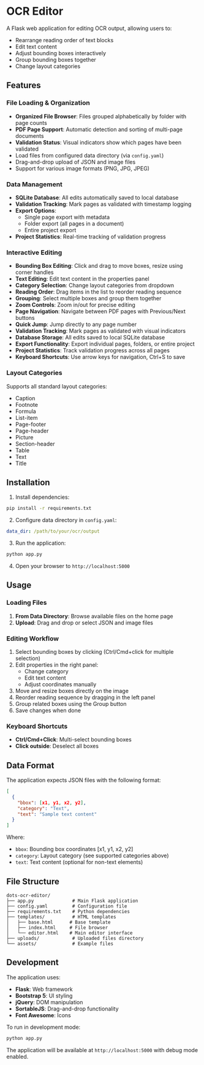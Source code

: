 # OCR Editor

A Flask web application for editing OCR output, allowing users to:
- Rearrange reading order of text blocks
- Edit text content
- Adjust bounding boxes interactively
- Group bounding boxes together
- Change layout categories

## Features

### File Loading & Organization
- **Organized File Browser**: Files grouped alphabetically by folder with page counts
- **PDF Page Support**: Automatic detection and sorting of multi-page documents
- **Validation Status**: Visual indicators show which pages have been validated
- Load files from configured data directory (via `config.yaml`)
- Drag-and-drop upload of JSON and image files
- Support for various image formats (PNG, JPG, JPEG)

### Data Management
- **SQLite Database**: All edits automatically saved to local database
- **Validation Tracking**: Mark pages as validated with timestamp logging
- **Export Options**: 
  - Single page export with metadata
  - Folder export (all pages in a document)
  - Entire project export
- **Project Statistics**: Real-time tracking of validation progress

### Interactive Editing
- **Bounding Box Editing**: Click and drag to move boxes, resize using corner handles
- **Text Editing**: Edit text content in the properties panel
- **Category Selection**: Change layout categories from dropdown
- **Reading Order**: Drag items in the list to reorder reading sequence
- **Grouping**: Select multiple boxes and group them together
- **Zoom Controls**: Zoom in/out for precise editing
- **Page Navigation**: Navigate between PDF pages with Previous/Next buttons
- **Quick Jump**: Jump directly to any page number
- **Validation Tracking**: Mark pages as validated with visual indicators
- **Database Storage**: All edits saved to local SQLite database
- **Export Functionality**: Export individual pages, folders, or entire project
- **Project Statistics**: Track validation progress across all pages
- **Keyboard Shortcuts**: Use arrow keys for navigation, Ctrl+S to save

### Layout Categories
Supports all standard layout categories:
- Caption
- Footnote  
- Formula
- List-item
- Page-footer
- Page-header
- Picture
- Section-header
- Table
- Text
- Title

## Installation

1. Install dependencies:
```bash
pip install -r requirements.txt
```

2. Configure data directory in `config.yaml`:
```yaml
data_dir: /path/to/your/ocr/output
```

3. Run the application:
```bash
python app.py
```

4. Open your browser to `http://localhost:5000`

## Usage

### Loading Files
1. **From Data Directory**: Browse available files on the home page
2. **Upload**: Drag and drop or select JSON and image files

### Editing Workflow
1. Select bounding boxes by clicking (Ctrl/Cmd+click for multiple selection)
2. Edit properties in the right panel:
   - Change category
   - Edit text content
   - Adjust coordinates manually
3. Move and resize boxes directly on the image
4. Reorder reading sequence by dragging in the left panel
5. Group related boxes using the Group button
6. Save changes when done

### Keyboard Shortcuts
- **Ctrl/Cmd+Click**: Multi-select bounding boxes
- **Click outside**: Deselect all boxes

## Data Format

The application expects JSON files with the following format:

```json
[
  {
    "bbox": [x1, y1, x2, y2],
    "category": "Text",
    "text": "Sample text content"
  }
]
```

Where:
- `bbox`: Bounding box coordinates [x1, y1, x2, y2]
- `category`: Layout category (see supported categories above)
- `text`: Text content (optional for non-text elements)

## File Structure

```
dots-ocr-editor/
├── app.py              # Main Flask application
├── config.yaml         # Configuration file
├── requirements.txt    # Python dependencies
├── templates/          # HTML templates
│   ├── base.html      # Base template
│   ├── index.html     # File browser
│   └── editor.html    # Main editor interface
├── uploads/            # Uploaded files directory
└── assets/             # Example files
```

## Development

The application uses:
- **Flask**: Web framework
- **Bootstrap 5**: UI styling
- **jQuery**: DOM manipulation
- **SortableJS**: Drag-and-drop functionality
- **Font Awesome**: Icons

To run in development mode:
```bash
python app.py
```

The application will be available at `http://localhost:5000` with debug mode enabled.

